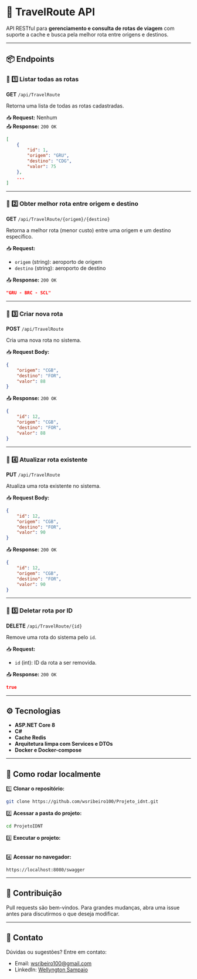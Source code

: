 ﻿# 🚀 TravelRoute API

API RESTful para **gerenciamento e consulta de rotas de viagem** com suporte a cache e busca pela melhor rota entre origens e destinos.

---

## 📦 Endpoints

### 🔹 1️⃣ **Listar todas as rotas**

**GET** `/api/TravelRoute`

Retorna uma lista de todas as rotas cadastradas.

📥 **Request:** Nenhum\
📤 **Response:** `200 OK`

```json
[
    {
        "id": 1,
        "origem": "GRU",
        "destino": "CDG",
        "valor": 75
    },
    ...
]
```

---

### 🔹 2️⃣ **Obter melhor rota entre origem e destino**

**GET** `/api/TravelRoute/{origem}/{destino}`

Retorna a melhor rota (menor custo) entre uma origem e um destino específico.

📥 **Request:**

- `origem` (string): aeroporto de origem
- `destino` (string): aeroporto de destino

📤 **Response:** `200 OK`

```json
"GRU - BRC - SCL"
```

---

### 🔹 3️⃣ **Criar nova rota**

**POST** `/api/TravelRoute`

Cria uma nova rota no sistema.

📥 **Request Body:**

```json
{
    "origem": "CGB",
    "destino": "FOR",
    "valor": 88
}
```

📤 **Response:** `200 OK`

```json
{
    "id": 12,
    "origem": "CGB",
    "destino": "FOR",
    "valor": 88
}
```

---

### 🔹 4️⃣ **Atualizar rota existente**

**PUT** `/api/TravelRoute`

Atualiza uma rota existente no sistema.

📥 **Request Body:**

```json
{
    "id": 12,
    "origem": "CGB",
    "destino": "FOR",
    "valor": 90
}
```

📤 **Response:** `200 OK`

```json
{
    "id": 12,
    "origem": "CGB",
    "destino": "FOR",
    "valor": 90
}
```

---

### 🔹 5️⃣ **Deletar rota por ID**

**DELETE** `/api/TravelRoute/{id}`

Remove uma rota do sistema pelo `id`.

📥 **Request:**

- `id` (int): ID da rota a ser removida.

📤 **Response:** `200 OK`

```json
true
```

---

## ⚙️ Tecnologias

- **ASP.NET Core 8**
- **C#**
- **Cache Redis**
- **Arquitetura limpa com Services e DTOs**
- **Docker e Docker-compose**

---

## 🚩 Como rodar localmente

1️⃣ **Clonar o repositório:**

```bash
git clone https://github.com/wsribeiro100/Projeto_idnt.git
```

2️⃣ **Acessar a pasta do projeto:**

```bash
cd ProjetoIDNT
```

3️⃣ **Executar o projeto:**

```docker-compose up
```

4️⃣ **Acessar no navegador:**

```
https://localhost:8080/swagger
```

---

## 🤝 Contribuição

Pull requests são bem-vindos. Para grandes mudanças, abra uma issue antes para discutirmos o que deseja modificar.

---

## 📧 Contato

Dúvidas ou sugestões? Entre em contato:

- Email: [wsribeiro100@gmail.com](mailto\:wsribeiro100@gmail.com)
- LinkedIn: [Wellyngton Sampaio](https://www.linkedin.com/in/wellyngtonsampaio)

